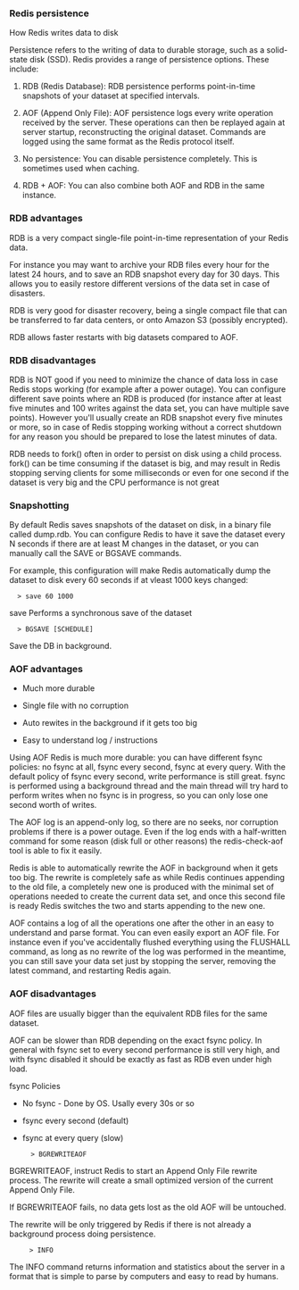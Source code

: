 

### Redis persistence

How Redis writes data to disk

Persistence refers to the writing of data to durable storage, such as a
solid-state disk (SSD). Redis provides a range of persistence options.
These include:

1. RDB (Redis Database): RDB persistence performs point-in-time
snapshots of your dataset at specified intervals.

2. AOF (Append Only File): AOF persistence logs every write operation
received by the server. These operations can then be replayed again at
server startup, reconstructing the original dataset. Commands are logged
using the same format as the Redis protocol itself.

3. No persistence: You can disable persistence completely. This is
sometimes used when caching.

4. RDB + AOF: You can also combine both AOF and RDB in the same
   instance.




### RDB advantages

RDB is a very compact single-file point-in-time representation of your
Redis data.

For instance you may want to archive your RDB files every hour for the latest 24 hours, and to save
an RDB snapshot every day for 30 days. This allows you to easily restore different versions of the
data set in case of disasters.

RDB is very good for disaster recovery, being a single compact file that can be transferred to far
data centers, or onto Amazon S3 (possibly encrypted).

RDB allows faster restarts with big datasets compared to AOF.

### RDB disadvantages

RDB is NOT good if you need to minimize the chance of data loss in case Redis stops working (for
example after a power outage). You can configure different save points where an RDB is produced (for
instance after at least five minutes and 100 writes against the data set, you can have multiple save
points). However you'll usually create an RDB snapshot every five minutes or more, so in case of
Redis stopping working without a correct shutdown for any reason you should be prepared to lose the
latest minutes of data.

RDB needs to fork() often in order to persist on disk using a child process. fork() can be time
consuming if the dataset is big, and may result in Redis stopping serving clients for some
milliseconds or even for one second if the dataset is very big and the CPU performance is not great


### Snapshotting

By default Redis saves snapshots of the dataset on disk, in a binary file called dump.rdb. You can
configure Redis to have it save the dataset every N seconds if there are at least M changes in the
dataset, or you can manually call the SAVE or BGSAVE commands.

For example, this configuration will make Redis automatically dump the dataset to disk every 60
seconds if at vleast 1000 keys changed:

      > save 60 1000

   save Performs a synchronous save of the dataset

      > BGSAVE [SCHEDULE]

   Save the DB in background.

### AOF advantages

*  Much more durable

*  Single file with no corruption

*  Auto rewites in the background if it gets too big

*  Easy to understand log / instructions

Using AOF Redis is much more durable: you can have different fsync policies: no fsync at all, fsync every second, fsync
at every query. With the default policy of fsync every second, write performance is still great. fsync is performed
using a background thread and the main thread will try hard to perform writes when no fsync is in progress, so you can
only lose one second worth of writes. 

The AOF log is an append-only log, so there are no seeks, nor corruption problems if there is a power outage. Even if
the log ends with a half-written command for some reason (disk full or other reasons) the redis-check-aof tool is able
to fix it easily.

Redis is able to automatically rewrite the AOF in background when it gets too big. The rewrite is completely safe as
while Redis continues appending to the old file, a completely new one is produced with the minimal set of operations
needed to create the current data set, and once this second file is ready Redis switches the two and starts appending to
the new one. 

AOF contains a log of all the operations one after the other in an easy to understand and parse format. You can even
easily export an AOF file. For instance even if you've accidentally flushed everything using the FLUSHALL command, as
long as no rewrite of the log was performed in the meantime, you can still save your data set just by stopping the
server, removing the latest command, and restarting Redis again.


### AOF disadvantages

AOF files are usually bigger than the equivalent RDB files for the same dataset.

AOF can be slower than RDB depending on the exact fsync policy. In general with fsync set to every second performance is
still very high, and with fsync disabled it should be exactly as fast as RDB even under high load.

fsync Policies

*  No fsync - Done by OS. Usally every 30s or so
*  fsync every second (default)
*  fsync at every query (slow)



         > BGREWRITEAOF

BGREWRITEAOF, instruct Redis to start an Append Only File rewrite process. The rewrite will create a
small optimized version of the current Append Only File.

If BGREWRITEAOF fails, no data gets lost as the old AOF will be untouched.

The rewrite will be only triggered by Redis if there is not already a background process doing
persistence.


         > INFO

The INFO command returns information and statistics about the server in a format that is simple to
parse by computers and easy to read by humans.